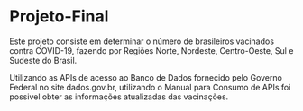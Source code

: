 # Projeto-Final
Este projeto consiste em determinar o número de brasileiros vacinados contra COVID-19, fazendo por Regiões Norte, Nordeste, Centro-Oeste, Sul e Sudeste do Brasil.

Utilizando as APIs de acesso ao Banco de Dados fornecido pelo Governo Federal no site dados.gov.br, utilizando o Manual para Consumo de APIs foi possivel obter as informações atualizadas das vacinações.

